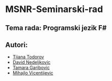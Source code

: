 # MSNR-Seminarski-rad

## Tema rada: Programski jezik F#

## Autori: 

* [Tijana Todorov](https://github.com/TodorovTijana)
* [David Nedeljkovic](https://github.com/DavidNedeljkovic)
* [Tamara Garibovic](https://github.com/mi16401)
* [Mihajlo Vicentijevic](https://github.com/vicentijevic)
